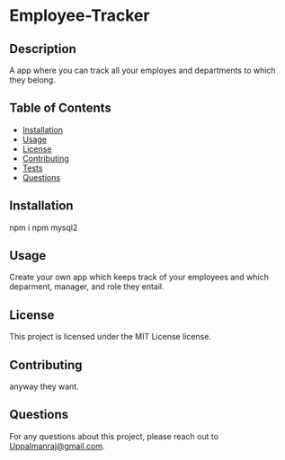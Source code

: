 # Employee-Tracker

## Description
A app where you can track all your employes and departments to which they belong.

## Table of Contents
- [Installation](#installation)
- [Usage](#usage)
- [License](#license)
- [Contributing](#contributing)
- [Tests](#tests)
- [Questions](#questions)

## Installation
npm i
npm mysql2

## Usage
Create your own app which keeps track of your employees and which deparment, manager, and role they entail.

## License
This project is licensed under the MIT License license.

## Contributing
anyway they want.

## Questions
For any questions about this project, please reach out to Uppalmanraj@gmail.com.
